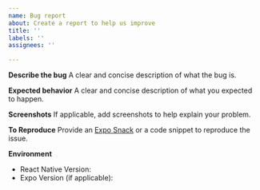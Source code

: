 ```yaml
---
name: Bug report
about: Create a report to help us improve
title: ''
labels: ''
assignees: ''

---
```


**Describe the bug**
A clear and concise description of what the bug is.

**Expected behavior**
A clear and concise description of what you expected to happen.

**Screenshots**
If applicable, add screenshots to help explain your problem.

**To Reproduce**
Provide an [Expo Snack](https://snack.expo.io) or a code snippet to reproduce the issue.

**Environment**
- React Native Version:
- Expo Version (if applicable):
